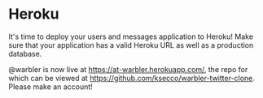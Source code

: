 # Heroku

It's time to deploy your users and messages application to Heroku! Make sure that your application has a valid Heroku URL as well as a production database.

@warbler is now live at https://at-warbler.herokuapp.com/, the repo for which can be viewed at https://github.com/ksecco/warbler-twitter-clone. Please make an account!
